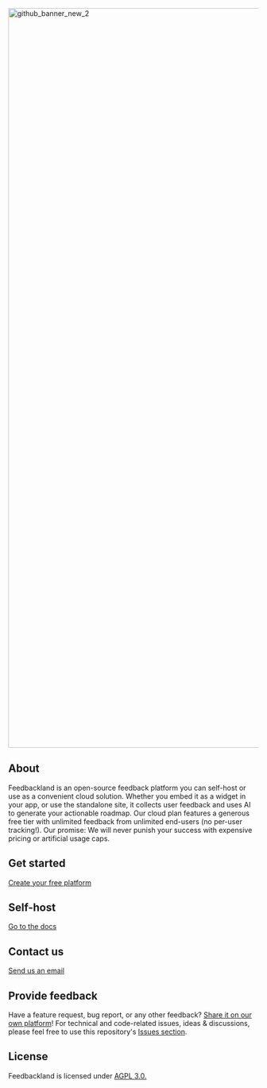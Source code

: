 
<img width="2421" height="1489" alt="github_banner_new_2" src="https://github.com/user-attachments/assets/913a4518-9d77-49cb-917c-34c5c8520afb" />

## About

Feedbackland is an open-source feedback platform you can self-host or use as a convenient cloud solution. Whether you embed it as a widget in your app, or use the standalone site, it collects user feedback and uses AI to generate your actionable roadmap. Our cloud plan features a generous free tier with unlimited feedback from unlimited end-users (no per-user tracking!). Our promise: We will never punish your success with expensive pricing or artificial usage caps.

## Get started

[Create your free platform](https://get-started.feedbackland.com)

## Self-host

[Go to the docs](https://github.com/feedbackland/feedbackland/blob/main/SELFHOSTING.md)

## Contact us

[Send us an email](mailto:hello@feedbackland.com)

## Provide feedback

Have a feature request, bug report, or any other feedback? [Share it on our own platform](https://dogfood.feedbackland.com)!
For technical and code-related issues, ideas & discussions, please feel free to use this repository's [Issues section](https://github.com/feedbackland/feedbackland/issues).

## License

Feedbackland is licensed under [AGPL 3.0.](https://github.com/feedbackland/feedbackland?tab=AGPL-3.0-1-ov-file)
